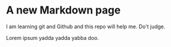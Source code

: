 # A new Markdown page

I am learning git and Github and this repo will help me. Do't judge.

Lorem ipsum yadda yadda yabba doo.